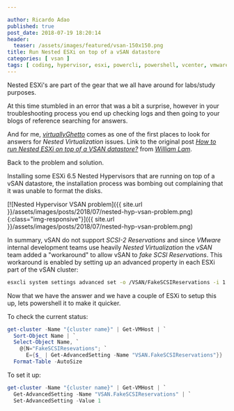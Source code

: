 ```yaml
---

author: Ricardo Adao
published: true
post_date: 2018-07-19 18:20:14
header:
  teaser: /assets/images/featured/vsan-150x150.png
title: Run Nested ESXi on top of a vSAN datastore
categories: [ vsan ]
tags: [ coding, hypervisor, esxi, powercli, powershell, vcenter, vmware, vsan, nested, oneliner, scsi ]
---
```

Nested ESXi's are part of the gear that we all have around for labs/study purposes.

At this time stumbled in an error that was a bit a surprise, however in your troubleshooting process you end up checking logs and then going to your blogs of 
reference searching for answers.

And for me, _[virtuallyGhetto](https://www.virtuallyghetto.com)_ comes as one of the first places to look for answers for _Nested Virtualization_ issues.
Link to the original post _[How to run Nested ESXi on top of a VSAN datastore?](https://www.virtuallyghetto.com/2013/11/how-to-run-nested-esxi-on-top-of-vsan.html)_ from _[William Lam](https://www.virtuallyghetto.com/author/lamw)_.

Back to the problem and solution.

Installing some ESXi 6.5 Nested Hypervisors that are running on top of a vSAN datastore, the installation process was bombing out complaining that it was unable to format the disks.

[![Nested Hypervisor VSAN problem]({{ site.url }}/assets/images/posts/2018/07/nested-hyp-vsan-problem.png){:class="img-responsive"}]({{ site.url }}/assets/images/posts/2018/07/nested-hyp-vsan-problem.png)

In summary, vSAN do not support _SCSI-2 Reservations_ and since _VMware_ internal development teams use heavily _Nested Virtualization_ the _vSAN_ team added a "workaround" to allow vSAN to _fake SCSI Reservations_.
This workaround is enabled by setting up an advanced property in each ESXi part of the vSAN cluster:

```bash
esxcli system settings advanced set -o /VSAN/FakeSCSIReservations -i 1
```

Now that we have the answer and we have a couple of ESXi to setup this up, lets powershell it to make it quicker.

To check the current status:

```powershell
get-cluster -Name "{cluster name}" | Get-VMHost | `
  Sort-Object Name | `
  Select-Object Name, `
    @{N="FakeSCSIResevations"; `
      E={$_ | Get-AdvancedSetting -Name "VSAN.FakeSCSIReservations"}} | `
  Format-Table -AutoSize
```

To set it up:

```powershell
get-cluster -Name "{cluster name}" | Get-VMHost | `
  Get-AdvancedSetting -Name "VSAN.FakeSCSIReservations" | `
  Set-AdvancedSetting -Value 1
```